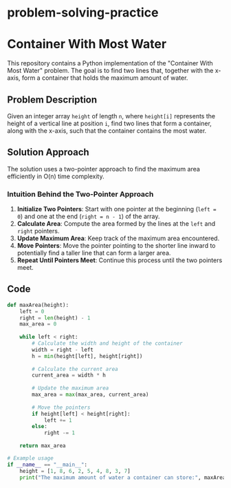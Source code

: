 # problem-solving-practice

# Container With Most Water

This repository contains a Python implementation of the "Container With Most Water" problem. The goal is to find two lines that, together with the x-axis, form a container that holds the maximum amount of water.

## Problem Description

Given an integer array `height` of length `n`, where `height[i]` represents the height of a vertical line at position `i`, find two lines that form a container, along with the x-axis, such that the container contains the most water.

## Solution Approach

The solution uses a two-pointer approach to find the maximum area efficiently in O(n) time complexity. 

### Intuition Behind the Two-Pointer Approach

1. **Initialize Two Pointers**: Start with one pointer at the beginning (`left = 0`) and one at the end (`right = n - 1`) of the array.
2. **Calculate Area**: Compute the area formed by the lines at the `left` and `right` pointers.
3. **Update Maximum Area**: Keep track of the maximum area encountered.
4. **Move Pointers**: Move the pointer pointing to the shorter line inward to potentially find a taller line that can form a larger area.
5. **Repeat Until Pointers Meet**: Continue this process until the two pointers meet.

## Code

```python
def maxArea(height):
    left = 0
    right = len(height) - 1
    max_area = 0
    
    while left < right:
        # Calculate the width and height of the container
        width = right - left
        h = min(height[left], height[right])
        
        # Calculate the current area
        current_area = width * h
        
        # Update the maximum area
        max_area = max(max_area, current_area)
        
        # Move the pointers
        if height[left] < height[right]:
            left += 1
        else:
            right -= 1
    
    return max_area

# Example usage
if __name__ == "__main__":
    height = [1, 8, 6, 2, 5, 4, 8, 3, 7]
    print("The maximum amount of water a container can store:", maxArea(height))
